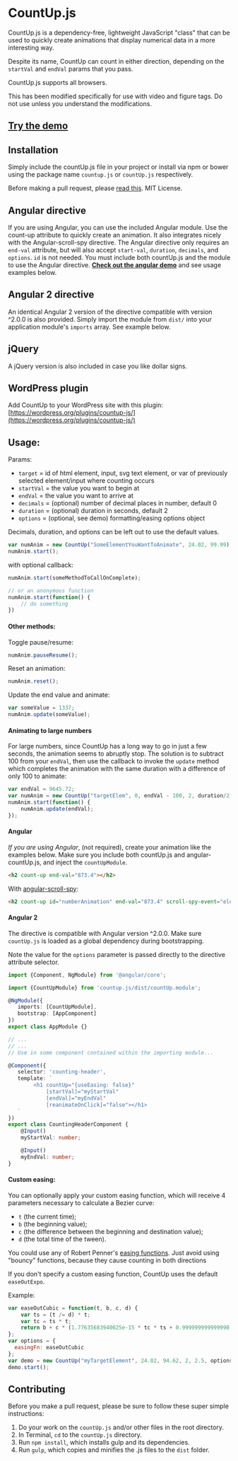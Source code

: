 # CountUp.js
CountUp.js is a dependency-free, lightweight JavaScript "class" that can be used to quickly create animations that display numerical data in a more interesting way.

Despite its name, CountUp can count in either direction, depending on the `startVal` and `endVal` params that you pass.

CountUp.js supports all browsers.

This has been modified specifically for use with video and figure tags.  Do not use unless you understand the modifications.

## [Try the demo](http://inorganik.github.io/countUp.js)

## Installation

Simply include the countUp.js file in your project or install via npm or bower using the package name `countup.js` or `countUp.js` respectively.

Before making a pull request, please [read this](#contributing). MIT License.

## Angular directive
If you are using Angular, you can use the included Angular module. Use the count-up attribute to quickly create an animation. It also integrates nicely with the Angular-scroll-spy directive. The Angular directive only requires an `end-val` attribute, but will also accept `start-val`, `duration`, `decimals`, and `options`. `id` is not needed. You must include both countUp.js and the module to use the Angular directive. **[Check out the angular demo](http://inorganik.github.io/angular-scroll-spy/)** and see usage examples below.

## Angular 2 directive
An identical Angular 2 version of the directive compatible with version ^2.0.0 is also provided.
Simply import the module from `dist/` into your application module's `imports` array. See example below.

## jQuery
A jQuery version is also included in case you like dollar signs.

## WordPress plugin
Add CountUp to your WordPress site with this plugin: [https://wordpress.org/plugins/countup-js/](https://wordpress.org/plugins/countup-js/)

## Usage:
Params:
- `target` = id of html element, input, svg text element, or var of previously selected element/input where counting occurs
- `startVal` = the value you want to begin at
- `endVal` = the value you want to arrive at
- `decimals` = (optional) number of decimal places in number, default 0
- `duration` = (optional) duration in seconds, default 2
- `options` = (optional, see demo) formatting/easing options object

Decimals, duration, and options can be left out to use the default values.

```js
var numAnim = new CountUp("SomeElementYouWantToAnimate", 24.02, 99.99);
numAnim.start();
```

with optional callback:

```js
numAnim.start(someMethodToCallOnComplete);

// or an anonymous function
numAnim.start(function() {
    // do something
})
```

#### Other methods:
Toggle pause/resume:

```js
numAnim.pauseResume();
```

Reset an animation:

```js
numAnim.reset();
```

Update the end value and animate:

```js
var someValue = 1337;
numAnim.update(someValue);
```

#### Animating to large numbers
For large numbers, since CountUp has a long way to go in just a few seconds, the animation seems to abruptly stop. The solution is to subtract 100 from your `endVal`, then use the callback to invoke the `update` method which completes the animation with the same duration with a difference of only 100 to animate:
```js
var endVal = 9645.72;
var numAnim = new CountUp("targetElem", 0, endVal - 100, 2, duration/2);
numAnim.start(function() {
	numAnim.update(endVal);
});
```

#### Angular
*If you are using Angular*, (not required), create your animation like the examples below. Make sure you include both countUp.js and angular-countUp.js, and inject the `countUpModule`.

```html
<h2 count-up end-val="873.4"></h2>
```
With [angular-scroll-spy](http://inorganik.github.io/angular-scroll-spy/):
```html
<h2 count-up id="numberAnimation" end-val="873.4" scroll-spy-event="elementFirstScrolledIntoView" scroll-spy></h2>
```

#### Angular 2

The directive is compatible with Angular version ^2.0.0. Make sure `countUp.js` is loaded as a global dependency during bootstrapping.

Note the value for the `options` parameter is passed directly to the directive attribute selector.

```ts
import {Component, NgModule} from '@angular/core';

import {CountUpModule} from 'countup.js/dist/countUp.module';

@NgModule({
   imports: [CountUpModule],
   bootstrap: [AppComponent]
})
export class AppModule {}

// ...
// ...
// Use in some component contained within the importing module...

@Component({
   selector: 'counting-header',
   template: `
        <h1 countUp="{useEasing: false}"
            [startVal]="myStartVal"
            [endVal]="myEndVal"
            [reanimateOnClick]="false"></h1>
   `
})
export class CountingHeaderComponent {
    @Input()
    myStartVal: number;

    @Input()
    myEndVal: number;
}
```

#### Custom easing:

You can optionally apply your custom easing function, which will receive 4 parameters necessary to calculate a Bezier curve:

- `t` (the current time);
- `b` (the beginning value);
- `c` (the difference between the beginning and destination value);
- `d` (the total time of the tween).

You could use any of Robert Penner's [easing functions](https://github.com/danro/jquery-easing/blob/master/jquery.easing.js). Just avoid using "bouncy" functions, because they cause counting in both directions

If you don't specify a custom easing function, CountUp uses the default `easeOutExpo`.

Example:

```js
var easeOutCubic = function(t, b, c, d) {
    var ts = (t /= d) * t;
    var tc = ts * t;
    return b + c * (1.77635683940025e-15 * tc * ts + 0.999999999999998 * tc + -3 * ts + 3 * t);
};
var options = {
  easingFn: easeOutCubic
};
var demo = new CountUp("myTargetElement", 24.02, 94.62, 2, 2.5, options);
demo.start();
```

## Contributing <a name="contributing"></a>

Before you make a pull request, please be sure to follow these super simple instructions:

1. Do your work on the `countUp.js` and/or other files in the root directory.
2. In Terminal, `cd` to the `countUp.js` directory.
3. Run `npm install`, which installs gulp and its dependencies.
4. Run `gulp`, which copies and minifies the .js files to the `dist` folder.
